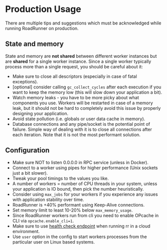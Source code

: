 # Production Usage

There are multiple tips and suggestions which must be acknowledged while running RoadRunner on production.

## State and memory

State and memory are **not shared** between different worker instances but are **shared** for a single worker instance.
Since a single worker typically process more than a single request, you should be careful about it:

- Make sure to close all descriptors (especially in case of fatal exceptions).
- [optional] consider calling `gc_collect_cycles` after each execution if you want to keep the memory low
  (this will slow down your application a bit).
- Watch memory leaks - you have to be more picky about what components you use. Workers will be restarted in case of
  a memory leak, but it should not be hard to completely avoid this issue by properly designing your application.
- Avoid state pollution (i.e. globals or user data cache in memory).
- Database connections and any pipe/socket is the potential point of failure. Simple way of dealing with it is to close
  all connections after each iteration. Note that it is not the most performant solution.
  
## Configuration

- Make sure NOT to listen 0.0.0.0 in RPC service (unless in Docker).
- Connect to a worker using pipes for higher performance (Unix sockets just a bit slower).
- Tweak your pool timings to the values you like.
- A number of workers = number of CPU threads in your system, unless your application is IO bound, then pick
  the number heuristically. 
- Consider using `max_jobs` for your workers if you experience any issues with application stability over time.
- RoadRunner is +40% performant using Keep-Alive connections.
- Set memory limit to least 10-20% below `max_memory_usage`.
- Since RoadRunner workers run from cli you need to enable OPcache in CLI via `opcache.enable_cli=1`.
- Make sure to use [health check endpoint](beep-beep/health.md) when running rr in a cloud environment.
- Use `user` option in the config to start workers processes from the particular user on Linux based systems.
